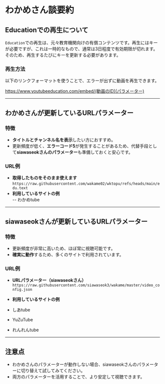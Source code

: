 # わかめさん談要約

## Educationでの再生について

`Education`での再生は、元々教育機関向けの有償コンテンツです。再生にはキーが必要ですが、これは一時的なもので、通常は3日程度で有効期限が切れます。そのため、再生するたびにキーを更新する必要があります。

### 再生方法

以下のリンクフォーマットを使うことで、エラーが出ずに動画を再生できます。

https://www.youtubeeducation.com/embed/(動画のID)(パラメーター)

---

## わかめさんが更新しているURLパラメーター

### 特徴

- **タイトルとチャンネル名を表示**したい方におすすめ。
- 更新頻度が低く、**エラーコード5**が発生することがあるため、代替手段として**siawaseokさんのパラメーター**も準備しておくと安心です。

### URL例

- **取得したものをそのまま使えます**  
  `https://raw.githubusercontent.com/wakame02/wktopu/refs/heads/main/edu.text`  
- **利用しているサイトの例**  
-- わかめtube

---

## siawaseokさんが更新しているURLパラメーター

### 特徴

- 更新頻度が非常に高いため、ほぼ常に視聴可能です。
- **確実に動作**するため、多くのサイトで利用されています。

### URL例

- **URLパラメーター（siawaseokさん）**  
  `https://raw.githubusercontent.com/siawaseok3/wakame/master/video_config.json`  

- **利用しているサイトの例**  
- しあtube
- YuZuTube
- れんれんtube

---

## 注意点

- わかめさんのパラメーターが動作しない場合、siawaseokさんのパラメーターに切り替えて試してみてください。
- 両方のパラメーターを活用することで、より安定して視聴できます。
